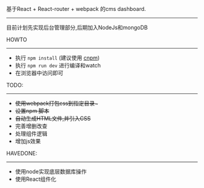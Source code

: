 基于React + React-router + webpack 的cms dashboard.
___

目前计划先实现后台管理部分,后期加入NodeJs和mongoDB

HOWTO
___
- 执行 `npm install` (建议使用 [cnpm](https://npm.taobao.org/))
- 执行 `npm run dev` 进行编译和watch
- 在浏览器中访问即可

TODO:
___
- ~~使用webpack打包css到指定目录~~~
- ~~设置npm 脚本~~
- ~~自动生成HTML文件,并引入CSS~~
- 完善增删改查
- 处理组件逻辑
- 增加js效果


HAVEDONE:
___
- 使用node实现底层数据库操作
- 使用React组件化
